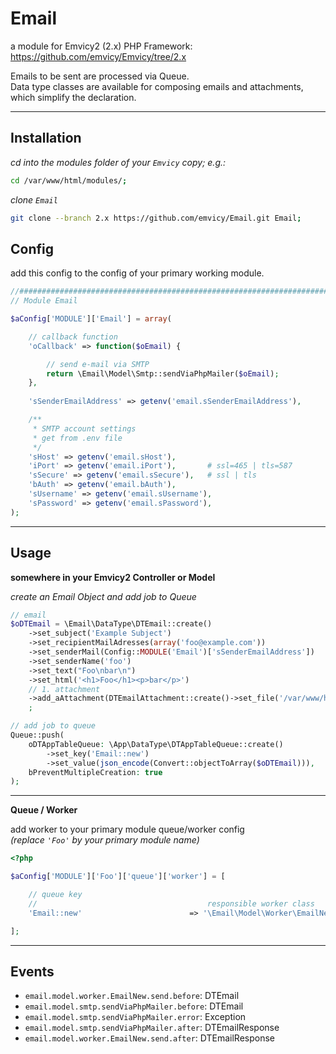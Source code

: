 
# Email

a module for Emvicy2 (2.x) PHP Framework: https://github.com/emvicy/Emvicy/tree/2.x

Emails to be sent are processed via Queue.   
Data type classes are available for composing emails and attachments, which simplify the declaration. 

---

## Installation

_cd into the modules folder of your `Emvicy` copy; e.g.:_
~~~bash
cd /var/www/html/modules/;
~~~

_clone `Email`_
~~~bash
git clone --branch 2.x https://github.com/emvicy/Email.git Email;
~~~


## Config

add this config to the config of your primary working module.

~~~php
//######################################################################################################################
// Module Email

$aConfig['MODULE']['Email'] = array(

    // callback function
    'oCallback' => function($oEmail) {

        // send e-mail via SMTP
        return \Email\Model\Smtp::sendViaPhpMailer($oEmail);
    },
    
    'sSenderEmailAddress' => getenv('email.sSenderEmailAddress'),

    /**
     * SMTP account settings
     * get from .env file
     */
    'sHost' => getenv('email.sHost'),
    'iPort' => getenv('email.iPort'),       # ssl=465 | tls=587
    'sSecure' => getenv('email.sSecure'),   # ssl | tls
    'bAuth' => getenv('email.bAuth'),
    'sUsername' => getenv('email.sUsername'),
    'sPassword' => getenv('email.sPassword'),
);
~~~

---

## Usage

**somewhere in your Emvicy2 Controller or Model**

_create an Email Object and add job to Queue_    
~~~php
// email
$oDTEmail = \Email\DataType\DTEmail::create()
    ->set_subject('Example Subject')
    ->set_recipientMailAdresses(array('foo@example.com'))
    ->set_senderMail(Config::MODULE('Email')['sSenderEmailAddress'])
    ->set_senderName('foo')
    ->set_text("Foo\nbar\n")
    ->set_html('<h1>Foo</h1><p>bar</p>')
    // 1. attachment
    ->add_aAttachment(DTEmailAttachment::create()->set_file('/var/www/html/public/robots.txt')->set_name('robots.txt'))
    ;    

// add job to queue
Queue::push(
    oDTAppTableQueue: \App\DataType\DTAppTableQueue::create()
        ->set_key('Email::new')
        ->set_value(json_encode(Convert::objectToArray($oDTEmail))),
    bPreventMultipleCreation: true
);
~~~

---

**Queue / Worker**

add worker to your primary module queue/worker config  
_(replace `'Foo'` by your primary module name)_

~~~php
<?php

$aConfig['MODULE']['Foo']['queue']['worker'] = [

    // queue key
    //                                      responsible worker class
    'Email::new'                        => '\Email\Model\Worker\EmailNew',

];
~~~

---

## Events

- `email.model.worker.EmailNew.send.before`: DTEmail
- `email.model.smtp.sendViaPhpMailer.before`: DTEmail
- `email.model.smtp.sendViaPhpMailer.error`: Exception
- `email.model.smtp.sendViaPhpMailer.after`: DTEmailResponse
- `email.model.worker.EmailNew.send.after`: DTEmailResponse

